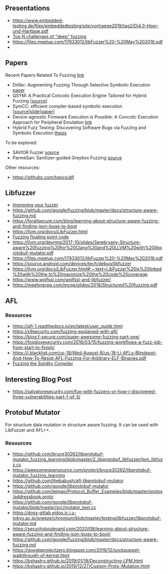 

## Presentations
- https://www.embedded-testing.de/files/embeddedtesting/site/vortraege2019/tag2/Di4.3-Hoer-und-Hartlage.pdf
- [Top N challenges of "deep" fuzzing](https://tinyurl.com/y3znyqls) 
- https://files.meetup.com/17933012/libFuzzer%20-%20May%202016.pdf
- 
 
## Papers
Recent Papers Related To Fuzzing [link](https://wcventure.github.io/FuzzingPaper/)

- Driller: Augmenting Fuzzing Through Selective Symbolic Execution [paper](https://sites.cs.ucsb.edu/~vigna/publications/2016_NDSS_Driller.pdf)
- QSYM: A Practical Concolic Execution Engine Tailored for Hybrid Fuzzing [[source](https://github.com/sslab-gatech/qsym#run-hybrid-fuzzing-with-afl|[paper](https://www.usenix.org/system/files/conference/usenixsecurity18/sec18-yun.pdf))]
- SymCC: efficient compiler-based symbolic execution [[source](https://github.com/eurecom-s3/symcc)|[slide](https://www.usenix.org/system/files/sec20_slides_popelau.pdf)|[paper](https://www.usenix.org/conference/usenixsecurity20/presentation/poeplau)]
- Device-agnostic Firmware Execution is Possible: A Concolic Execution Approach for Peripheral Emulation [link](https://openreview.net/pdf?id=rylaZ6iIDr)
- Hybrid Fuzz Testing: Discovering Software Bugs via Fuzzing and Symbolic Execution [thesis](http://reports-archive.adm.cs.cmu.edu/anon/2012/CMU-CS-12-116.pdf)


To be explored:

- SAVIOR Fuzzer [source](https://github.com/evanmak/savior-source)
- ParmeSan: Sanitizer-guided Greybox Fuzzing [source](https://github.com/vusec/parmesan)

Other resources:

- https://githubz.com/topics/afl


## Libfuzzer
- [Improving your fuzzer](https://fuchsia.dev/fuchsia-src/development/testing/fuzzing/improve-a-fuzzer)
- https://github.com/google/fuzzing/blob/master/docs/structure-aware-fuzzing.md
- https://forallsecure.com/blog/learning-about-structure-aware-fuzzing-and-finding-json-bugs-to-boot
- https://llvm.org/docs/LibFuzzer.html
- [Fuzzing floating point code](https://rigtorp.se/fuzzing-floating-point-code/)
- https://llvm.org/devmtg/2017-10/slides/Serebryany-Structure-aware%20fuzzing%20for%20Clang%20and%20LLVM%20with%20libprotobuf-mutator.pdf
- https://files.meetup.com/17933012/libFuzzer%20-%20May%202016.pdf
- https://source.android.com/devices/tech/debug/libfuzzer
- https://llvm.org/docs/LibFuzzer.html#:~:text=LibFuzzer%20is%20linked%20with%20the,to%20maximize%20the%20code%20coverage.
- https://www.wolfssl.com/wolfssl-and-libfuzzer/
- https://meetingcpp.com/mcpp/slides/2018/Structured%20fuzzing.pdf


## AFL

### Resources
- https://afl-1.readthedocs.io/en/latest/user_guide.html
- https://x9security.com/fuzzing-explained-with-afl/
- https://blog.f-secure.com/super-awesome-fuzzing-part-one/
- https://foxglovesecurity.com/2016/03/15/fuzzing-workflows-a-fuzz-job-from-start-to-finish/
- https://i.blackhat.com/us-18/Wed-August-8/us-18-Li-AFLs-Blindspot-And-How-To-Resist-AFL-Fuzzing-For-Arbitrary-ELF-Binaries.pdf
- [Fuzzing the Solidity Compiler](https://f.hubspotusercontent20.net/hubfs/7466322/FuzzCon%20Europe%202020%20Slides/Slides%20-%20Bhargava%20Shastry%20-%20Fuzzing%20Solidity.pdf)



## Interesting Blog Post
- https://salvatoresecurity.com/fun-with-fuzzers-or-how-i-discovered-three-vulnerabilities-part-1-of-3/

## Protobuf Mutator
For structure data mutation in structure aware fuzzing. It can be used with LibFuzzer and AFL++.

### Resources
- https://github.com/bruce30262/libprotobuf-mutator_fuzzing_learning/blob/master/2_libprotobuf_libfuzzer/lpm_libfuzz.cc
- https://awesomeopensource.com/project/bruce30262/libprotobuf-mutator_fuzzing_learning
- https://github.com/thebabush/afl-libprotobuf-mutator
- https://github.com/google/libprotobuf-mutator
- https://github.com/leimao/Protocol_Buffer_Examples/blob/master/protos/addressbook.proto
- https://github.com/google/libprotobuf-mutator/blob/master/src/mutator_test.cc
- https://doss-gitlab.eidos.ic.i.u-tokyo.ac.jp/sneeze/chromium/blob/master/testing/libfuzzer/libprotobuf-mutator.md
- https://securityboulevard.com/2020/08/learning-about-structure-aware-fuzzing-and-finding-json-bugs-to-boot/
- https://github.com/google/fuzzing/blob/master/docs/structure-aware-fuzzing.md
- https://googleprojectzero.blogspot.com/2019/12/sockpuppet-walkthrough-of-kernel.html
- https://bshastry.github.io/2019/01/18/Deconstructing-LPM.html
- https://bshastry.github.io/2019/12/27/Custom-Proto-Mutation.html
